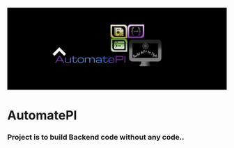 <p align="center">
  <img src="/Images/logo2.png" width="2000" title="Logo">
</p>

# AutomatePI

### Project is to build Backend code without any code..
